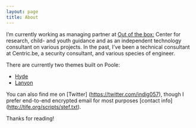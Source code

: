 ```yaml
---
layout: page
title: About
---
```



I’m currently working as managing partner at [Out of the box:](http://out-ofthebox.be) Center for research, child- and youth guidance and as an independent technology consultant on various projects. In the past, I’ve been a technical consultant at Centric.be, a security consultant, and various species of engineer.


There are currently two themes built on Poole:

* [Hyde](http://hyde.getpoole.com)
* [Lanyon](http://lanyon.getpoole.com)



You can also find me on [Twitter] (https://twitter.com/indig057), though I prefer end-to-end encrypted email for most purposes [contact info] (http://tife.org/scripts/stef.txt).

Thanks for reading!
